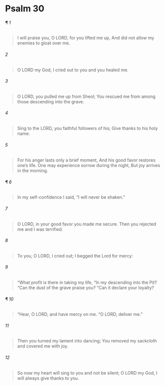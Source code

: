 # Psalm 30
###### ¶ 1
> I will praise you, O LORD, for you lifted me up,
> And did not allow my enemies to gloat over me.
###### 2
> O LORD my God,
> I cried out to you and you healed me.
###### 3
> O LORD, you pulled me up from Sheol;
> You rescued me from among those descending into the grave.
###### 4
> Sing to the LORD, you faithful followers of his;
> Give thanks to his holy name.
###### 5
> For his anger lasts only a brief moment,
> And his good favor restores one’s life.
> One may experience sorrow during the night,
> But joy arrives in the morning.
###### ¶ 6
> In my self-confidence I said,
> “I will never be shaken.”
###### 7
> O LORD, in your good favor you made me secure.
> Then you rejected me and I was terrified.
###### 8
> To you, O LORD, I cried out;
> I begged the Lord for mercy:
###### 9
> “What profit is there in taking my life,
> “In my descending into the Pit?
> “Can the dust of the grave praise you?
> “Can it declare your loyalty?
###### ¶ 10
> “Hear, O LORD, and have mercy on me.
> “O LORD, deliver me.”
###### 11
> Then you turned my lament into dancing;
> You removed my sackcloth and covered me with joy.
###### 12
> So now my heart will sing to you and not be silent;
> O LORD my God, I will always give thanks to you.
